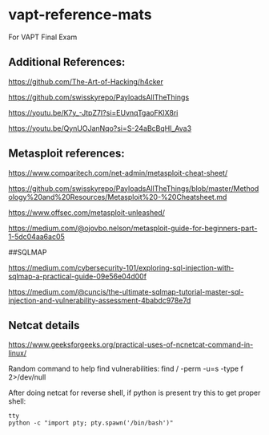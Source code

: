 # vapt-reference-mats
For VAPT Final Exam

## Additional References:

https://github.com/The-Art-of-Hacking/h4cker

https://github.com/swisskyrepo/PayloadsAllTheThings

https://youtu.be/K7y_-JtpZ7I?si=EUvnqTgaoFKlX8ri

https://youtu.be/QynUOJanNqo?si=S-24aBcBqHl_Ava3

## Metasploit references:

https://www.comparitech.com/net-admin/metasploit-cheat-sheet/

https://github.com/swisskyrepo/PayloadsAllTheThings/blob/master/Methodology%20and%20Resources/Metasploit%20-%20Cheatsheet.md

https://www.offsec.com/metasploit-unleashed/

https://medium.com/@ojovbo.nelson/metasploit-guide-for-beginners-part-1-5dc04aa6ac05

##SQLMAP

https://medium.com/cybersecurity-101/exploring-sql-injection-with-sqlmap-a-practical-guide-09e56e04d00f

https://medium.com/@cuncis/the-ultimate-sqlmap-tutorial-master-sql-injection-and-vulnerability-assessment-4babdc978e7d

## Netcat details

https://www.geeksforgeeks.org/practical-uses-of-ncnetcat-command-in-linux/

Random command to help find vulnerabilities:
find / -perm -u=s -type f 2>/dev/null

After doing netcat for reverse shell, if python is present try this to get proper shell:

```
tty
python -c "import pty; pty.spawn('/bin/bash')"
```
